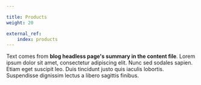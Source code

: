```yaml
---

title: Products
weight: 20

external_ref:
    index: products
---
```


Text comes from **blog headless page's summary in the content file**. Lorem ipsum dolor sit amet, consectetur adipiscing elit. Nunc sed sodales sapien. Etiam eget suscipit leo. Duis tincidunt justo quis iaculis lobortis. Suspendisse dignissim lectus a libero sagittis finibus.

 <!--more-->